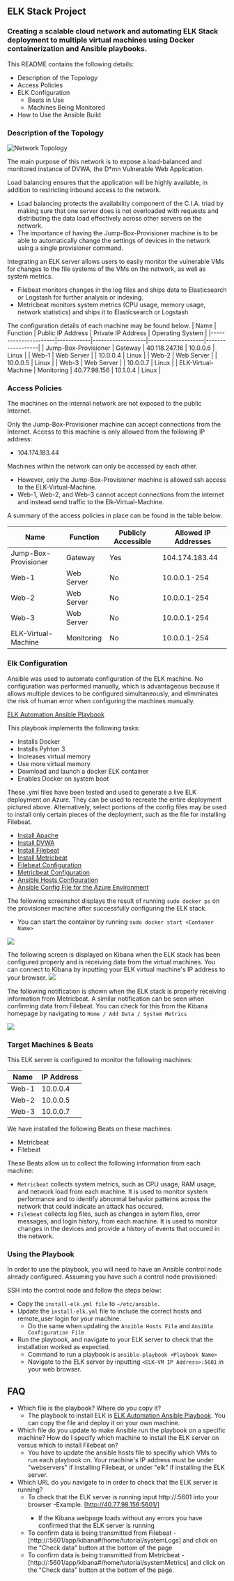## ELK Stack Project

### Creating a scalable cloud network and automating ELK Stack deployment to multiple virtual machines using Docker containerization and Ansible playbooks.  

This README contains the following details:
- Description of the Topology
- Access Policies
- ELK Configuration
  - Beats in Use
  - Machines Being Monitored
- How to Use the Ansible Build


### Description of the Topology

![Network Topology](Diagrams/ELK%20Project%20Network%20Diagram%20(1).jpg)

The main purpose of this network is to expose a load-balanced and monitored instance of DVWA, the D*mn Vulnerable Web Application.

Load balancing ensures that the application will be highly available, in addition to restricting inbound access to the network.
- Load balancing protects the availability component of the C.I.A. triad by making sure that one server does is not overloaded with requests and distributing the data load effectively across other servers on the network. 
- The importance of having the Jump-Box-Provisioner machine is to be able to automatically change the settings of devices in the network using a single provisioner command. 

Integrating an ELK server allows users to easily monitor the vulnerable VMs for changes to the file systems of the VMs on the network, as well as system metrics.
- Filebeat monitors changes in the log files and ships data to Elasticsearch or Logstash for further analysis or indexing.
- Metricbeat monitors system metrics (CPU usage, memory usage, network statistics) and ships it to Elasticsearch or Logstash

The configuration details of each machine may be found below.
| Name                 | Function   | Public IP Address | Private IP Address | Operating System |
|----------------------|------------|-------------------|--------------------|------------------|
| Jump-Box-Provisioner | Gateway    | 40.118.247.16     | 10.0.0.6           | Linux            |
| Web-1                | Web Server |                   | 10.0.0.4           | Linux            |
| Web-2                | Web Server |                   | 10.0.0.5           | Linux            |
| Web-3                | Web Server |                   | 10.0.0.7           | Linux            |
| ELK-Virtual-Machine  | Monitoring | 40.77.98.156      | 10.1.0.4           | Linux            |

### Access Policies

The machines on the internal network are not exposed to the public Internet. 

Only the Jump-Box-Provisioner machine can accept connections from the Internet. Access to this machine is only allowed from the following IP address:
- 104.174.183.44

Machines within the network can only be accessed by each other.
- However, only the Jump-Box-Provisioner machine is allowed ssh access to the ELK-Virtual-Machine.
- Web-1, Web-2, and Web-3 cannot accept connections from the internet and instead send traffic to the Elk-Virtual-Machine.

A summary of the access policies in place can be found in the table below.

| Name                 | Function   | Publicly Accessible | Allowed IP Addresses |
|----------------------|------------|---------------------|----------------------|
| Jump-Box-Provisioner | Gateway    | Yes                 | 104.174.183.44       |
| Web-1                | Web Server | No                  | 10.0.0.1-254         |
| Web-2                | Web Server | No                  | 10.0.0.1-254         |
| Web-3                | Web Server | No                  | 10.0.0.1-254         |
| ELK-Virtual-Machine  | Monitoring | No                  | 10.0.0.1-254         |

### Elk Configuration

Ansible was used to automate configuration of the ELK machine. No configuration was performed manually, which is advantageous because it allows multiple devices to be configured simultaneously, and elimminates the risk of human error when configuring the machines manually. 

[ELK Automation Ansible Playbook](https://github.com/gabalayan/CyberSec-Bootcamp-Projects/blob/main/Ansible/install-elk.yml)

This playbook implements the following tasks:
- Installs Docker
- Installs Pyhton 3
- Increases virtual memory 
- Use more virtual memory
- Download and launch a docker ELK container 
- Enables Docker on system boot

These .yml files have been tested and used to generate a live ELK deployment on Azure. They can be used to recreate the entire deployment pictured above. Alternatively, select portions of the config files may be used to install only certain pieces of the deployment, such as the file for installing Filebeat. 

  - [Install Apache](https://github.com/gabalayan/CyberSec-Bootcamp-Projects/blob/main/Ansible/install_apache.yml)
  - [Install DVWA](https://github.com/gabalayan/CyberSec-Bootcamp-Projects/blob/main/Ansible/install_dvwa.yml)
  - [Install Filebeat](https://github.com/gabalayan/CyberSec-Bootcamp-Projects/blob/main/Ansible/filebeat-playbook.yml)
  - [Install Metricbeat](https://github.com/gabalayan/CyberSec-Bootcamp-Projects/blob/main/Ansible/metricbeat-playbook.yml)
  - [Filebeat Configuration](https://github.com/gabalayan/CyberSec-Bootcamp-Projects/blob/main/Ansible/filebeat-config.yml)
  - [Metricbeat Configuration](https://github.com/gabalayan/CyberSec-Bootcamp-Projects/blob/main/Ansible/metricbeat-config.yml)
  - [Ansible Hosts Configuration](https://github.com/gabalayan/CyberSec-Bootcamp-Projects/blob/main/Ansible/hosts.yml)
  - [Ansible Config File for the Azure Environment](Ansible/ansible.cfg)


The following screenshot displays the result of running `sudo docker ps` on the provisioner machine after successfully configuring the ELK stack.
* You can start the container by running `sudo docker start <Contaner Name>`

![](Ansible%20Images/dockerps.JPG)

The following screen is displayed on Kibana when the ELK stack has been configured properly and is receiving data from the virtual machines. You can connect to Kibana by inputting your ELK virtual machine's IP address to your browser. 
![](ELK%20Images/Project%201%20Kibana%20Screenshot.JPG)

The following notification is shown when the ELK stack is properly receiving information from Metricbeat. A similar notification can be seen when confirming data from Filebeat. You can check for this from the Kibana homepage by navigating to `Home / Add Data / System Metrics`

![](ELK%20Images/Project%201%20Metricbeat%20Green%20Light%20Screenshot.JPG)

### Target Machines & Beats
This ELK server is configured to monitor the following machines:

| Name  | IP Address |
|-------|------------|
| Web-1 | 10.0.0.4   |
| Web-2 | 10.0.0.5   |
| Web-3 | 10.0.0.7   |



We have installed the following Beats on these machines:
- Metricbeat
- Filebeat

These Beats allow us to collect the following information from each machine:
- `Metricbeat` collects system metrics, such as CPU usage, RAM usage, and network load from each machine. It is used to monitor system performance and to identify abnormal behavior patterns across the network that could indicate an attack has occured.  
- `Filebeat` collects log files, such as changes in sytem files, error messages, and login history, from each machine. It is used to monitor changes in the devices and provide a history of events that occured in the network. 

### Using the Playbook
In order to use the playbook, you will need to have an Ansible control node already configured. Assuming you have such a control node provisioned: 

SSH into the control node and follow the steps below:
- Copy the `install-elk.yml file` to `~/etc/ansible.`
- Update the `install-elk.yml` file to include the correct hosts and remote_user login for your machine.
	* Do the same when updating the `Ansible Hosts File` and `Ansible Configuration File`
- Run the playbook, and navigate to your ELK server to check that the installation worked as expected.
	* Command to run a playbook is `ansible-playbook <Playbook Name>`
	* Navigate to the ELK server by inputting `<ELK-VM IP Address>:5601` in your web browser.

## FAQ
- Which file is the playbook? Where do you copy it?
	- The playbook to install ELK is [ELK Automation Ansible Playbook](https://github.com/gabalayan/CyberSec-Bootcamp-Projects/blob/main/Ansible/install-elk.yml). You can copy the file and deploy it on your own machine. 
- Which file do you update to make Ansible run the playbook on a specific machine? How do I specify which machine to install the ELK server on versus which to install Filebeat on?
	- You have to update the ansible hosts file to specifiy which VMs to run each playbook on. Your machine's IP address must be under "webservers" if installing Filebeat, or under "elk" if installing the ELK server. 
- Which URL do you navigate to in order to check that the ELK server is running?
	- To check that the ELK server is running input http://<ELK SERVER IP Address>:5601 into your browser
		-Example. [http://40.77.98.156:5601/]
		- If the Kibana webpage loads without any errors you have confirmed that the ELK server is running
	- To confirm data is being transmitted from Filebeat
		-[http://<ELK SERVER IP>:5601/app/kibana#/home/tutorial/systemLogs] and click on the "Check data" button at the bottom of the page
	- To confirm data is being transmitted from Metricbeat
		-[http://<ELK SERVER IP>:5601/app/kibana#/home/tutorial/systemMetrics] and click on the "Check data" button at the bottom of the page.
